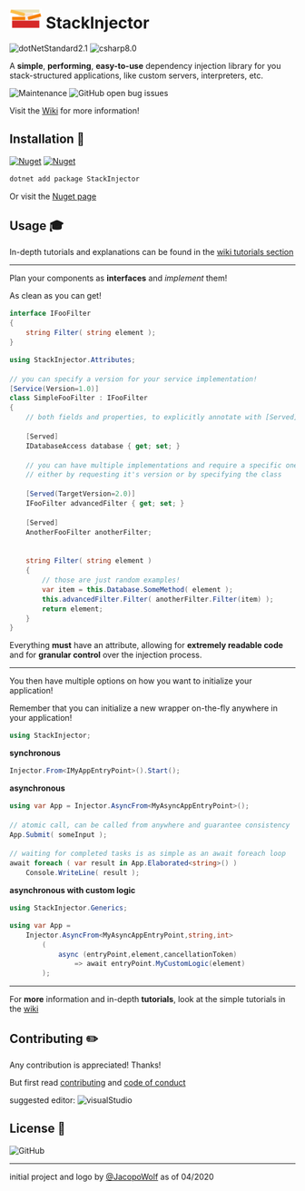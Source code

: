 <h1> 
    <img src="logo/StackInjector_logo_notext.svg" height="35px" /> 
    StackInjector
</h1>


![dotNetStandard2.1](https://img.shields.io/badge/-Standard_2.1-5C2D91?logo=.net) 
![csharp8.0](https://img.shields.io/badge/-8.0-239120?logo=c-sharp)

A **simple**, **performing**, **easy-to-use** dependency injection library for you stack-structured applications, like custom servers, interpreters, etc.

![Maintenance](https://img.shields.io/maintenance/yes/2020)
![GitHub open bug issues](https://img.shields.io/github/issues/jacopowolf/stackinjector/bug)

Visit the [Wiki](https://github.com/JacopoWolf/StackInjector/wiki) for more information!



## Installation :electric_plug:

[![Nuget](https://img.shields.io/nuget/vpre/StackInjector?logo=nuget)](https://www.nuget.org/packages/StackInjector/)
[![Nuget](https://img.shields.io/nuget/dt/StackInjector?logo=nuget)](https://www.nuget.org/packages/StackInjector/)

```powershell
dotnet add package StackInjector
```
Or visit the [Nuget page](https://www.nuget.org/packages/StackInjector)



## Usage :mortar_board:

In-depth tutorials and explanations can be found in the [wiki tutorials section](https://github.com/JacopoWolf/StackInjector/wiki/Tutorial_Introduction)

---

Plan your components as **interfaces** and *implement* them! 

As clean as you can get!

```cs
interface IFooFilter
{
    string Filter( string element );
}
```

```cs
using StackInjector.Attributes;

// you can specify a version for your service implementation!
[Service(Version=1.0)]
class SimpleFooFilter : IFooFilter
{
    // both fields and properties, to explicitly annotate with [Served]

    [Served]
    IDatabaseAccess database { get; set; }
    
    // you can have multiple implementations and require a specific one 
    // either by requesting it's version or by specifying the class

    [Served(TargetVersion=2.0)]
    IFooFilter advancedFilter { get; set; }

    [Served]
    AnotherFooFilter anotherFilter;

    
    string Filter( string element ) 
    {
        // those are just random examples! 
        var item = this.Database.SomeMethod( element );
        this.advancedFilter.Filter( anotherFilter.Filter(item) );
        return element;
    }
}
```

Everything **must** have an attribute, allowing for **extremely readable code** and for **granular control** over the injection process.

--- 

You then have multiple options on how you want to initialize your application! 

Remember that you can initialize a new wrapper on-the-fly anywhere in your application!

```cs
using StackInjector;
```

**synchronous**
```cs
Injector.From<IMyAppEntryPoint>().Start();
```

**asynchronous**
```cs
using var App = Injector.AsyncFrom<MyAsyncAppEntryPoint>();

// atomic call, can be called from anywhere and guarantee consistency
App.Submit( someInput );

// waiting for completed tasks is as simple as an await foreach loop
await foreach ( var result in App.Elaborated<string>() )
    Console.WriteLine( result );
```

**asynchronous with custom logic**

```cs
using StackInjector.Generics;
```

```cs
using var App = 
    Injector.AsyncFrom<MyAsyncAppEntryPoint,string,int>
        (
            async (entryPoint,element,cancellationToken)
                => await entryPoint.MyCustomLogic(element)
        );
```

---

For **more** information and in-depth **tutorials**, look at the simple tutorials in the [wiki](https://github.com/JacopoWolf/StackInjector/wiki)



## Contributing :pencil2:

Any contribution is appreciated! Thanks!

But first read [contributing](CONTRIBUTING.md) and [code of conduct](CODE_OF_CONDUCT.md)

suggested editor: ![visualStudio](https://img.shields.io/badge/-Visual_Studio-5C2D91?logo=visual-studio)



## License :scroll:

![GitHub](https://img.shields.io/github/license/jacopowolf/stackinjector)

---
initial project and logo by [@JacopoWolf](https://github.com/JacopoWolf) as of 04/2020

